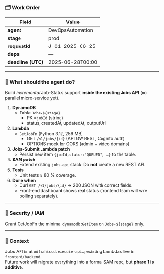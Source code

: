 ### 🗂  Work Order

| Field | Value |
|-------|-------|
| **agent** | DevOpsAutomation |
| **stage** | prod |
| **requestId** | J-01-2025-06-25 |
| **deps** | — |
| **deadline (UTC)** | 2025-06-28T00:00 |

---

### 📐 What should the agent do?
Build *incremental* Job-Status support **inside the existing Jobs API** (no parallel micro-service yet).

1. **DynamoDB**
   * Table `Jobs-${stage}`  
     * PK =`jobId` (string)  
     * status, createdAt, updatedAt, outputUrl
2. **Lambda**
   * `GetJobFn` (Python 3.12, 256 MB)  
     * GET `/v1/jobs/{id}` (API GW REST, Cognito auth)  
     * OPTIONS mock for CORS (admin + video domains)
3. **Jobs-Submit Lambda patch**
   * Persist new item `{jobId,status:"QUEUED", …}` to the table.
4. **SAM patch**
   * Extend existing `jobs-api` stack. Do **not** create a new REST API.
5. **Tests**
   * Unit tests ≥ 80 % coverage.
6. **Done when**
   * Curl `GET /v1/jobs/{id}` → 200 JSON with correct fields.
   * Front-end dashboard shows real status (frontend team will wire polling separately).

---

### 🔐 Security / IAM
Grant GetJobFn the minimal `dynamodb:GetItem` on `Jobs-${stage}` only.

---

### 📎 Context
Jobs API is at `o0fvahtccd.execute-api…`; existing Lambdas live in `frontend/backend`.  
Future work will migrate everything into a formal SAM repo, but **phase 1 is additive**. 
